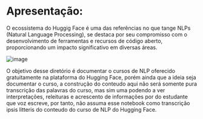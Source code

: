 # Apresentação:

O ecossistema do Huggig Face é uma das referências no que tange NLPs
(Natural Language Processing), se destaca por seu compromisso com o desenvolvimento
de ferramentas e recursos de código aberto, proporcionando um impacto significativo
em diversas áreas.

![image](https://github.com/Baldros/NLP-Course-HuggingFace-/assets/114627100/68f16b6b-fe10-42f4-9b21-a52599eb2741)

O objetivo desse diretório é documentar o cursos de NLP oferecido gratuitamente na
plataforma do Hugging Face, porém ainda que a ideia seja documentar o curso, a construção
do conteudo aqui não será somente pura transcrição das palavras do curso, mas sim uma
podendo a ver interpretações, releituras e acrescento de informações por do estudante que
voz escreve, por tanto, não assuma esse notebook como transcrição ipsis litteris do
conteudo do curso de NLP do Hugging Face.
